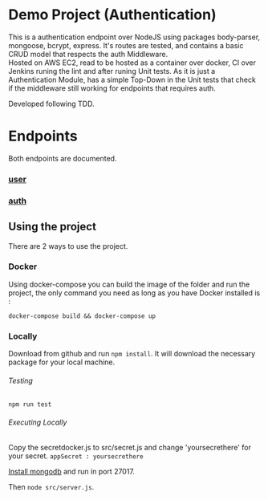 # Demo Project (Authentication)
This is a authentication endpoint over NodeJS using packages body-parser, mongoose, bcrypt, express.
It's routes are tested, and contains a basic CRUD model that respects the auth Middleware.  
Hosted on AWS EC2, read to be hosted as a container over docker, CI over Jenkins runing the lint and after runing Unit tests. As it is just a Authentication Module, has a simple Top-Down in the Unit tests that check if the middleware still working for endpoints that requires auth.  

Developed following TDD.
##

# Endpoints 

Both endpoints are documented.

### [user](https://github.com/MuraraAllan/Javascript-Backend-Demo/blob/master/documentation/user.md)

### [auth](https://github.com/MuraraAllan/Javascript-Backend-Demo/blob/master/documentation/auth.md)
##
## Using the project

There are 2 ways to use the project.

### Docker

Using docker-compose you can build the image of the folder and run the project, the only command you need as long as you have Docker installed is : 

```
docker-compose build && docker-compose up
```

### Locally

Download from github and run ```npm install```.
It will download the necessary package for your local machine.

###### Testing
```
npm run test
```
###### Executing Locally 

Copy the secretdocker.js to src/secret.js and change 'yoursecrethere' for your secret.   ```appSecret : yoursecrethere```

[Install mongodb](https://docs.mongodb.com/manual/installation/) and run in port 27017.

Then ```node src/server.js```.
